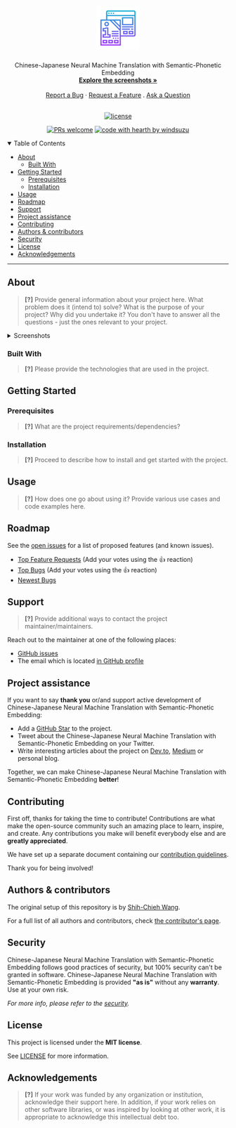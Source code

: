 <h1 align="center">
  <a href="https://github.com/windsuzu/chinese-japanese-neural-machine-translation-with-semantic-phonetic-embedding">
    <!-- Please provide path to your logo here -->
    <img src="docs/images/logo.svg" alt="Logo" width="100" height="100">
  </a>
</h1>

<div align="center">
  Chinese-Japanese Neural Machine Translation with Semantic-Phonetic Embedding
  <br />
  <a href="#about"><strong>Explore the screenshots »</strong></a>
  <br />
  <br />
  <a href="https://github.com/windsuzu/chinese-japanese-neural-machine-translation-with-semantic-phonetic-embedding/issues/new?assignees=&labels=bug&template=01_BUG_REPORT.md&title=bug%3A+">Report a Bug</a>
  ·
  <a href="https://github.com/windsuzu/chinese-japanese-neural-machine-translation-with-semantic-phonetic-embedding/issues/new?assignees=&labels=enhancement&template=02_FEATURE_REQUEST.md&title=feat%3A+">Request a Feature</a>
  .
  <a href="https://github.com/windsuzu/chinese-japanese-neural-machine-translation-with-semantic-phonetic-embedding/issues/new?assignees=&labels=question&template=04_SUPPORT_QUESTION.md&title=support%3A+">Ask a Question</a>
</div>

<div align="center">
<br />

[![license](https://img.shields.io/github/license/windsuzu/chinese-japanese-neural-machine-translation-with-semantic-phonetic-embedding.svg?style=flat-square)](LICENSE)

[![PRs welcome](https://img.shields.io/badge/PRs-welcome-ff69b4.svg?style=flat-square)](https://github.com/windsuzu/chinese-japanese-neural-machine-translation-with-semantic-phonetic-embedding/issues?q=is%3Aissue+is%3Aopen+label%3A%22help+wanted%22)
[![code with hearth by windsuzu](https://img.shields.io/badge/%3C%2F%3E%20with%20%E2%99%A5%20by-windsuzu-ff1414.svg?style=flat-square)](https://github.com/windsuzu)

</div>

<details open="open">
<summary>Table of Contents</summary>

- [About](#about)
  - [Built With](#built-with)
- [Getting Started](#getting-started)
  - [Prerequisites](#prerequisites)
  - [Installation](#installation)
- [Usage](#usage)
- [Roadmap](#roadmap)
- [Support](#support)
- [Project assistance](#project-assistance)
- [Contributing](#contributing)
- [Authors & contributors](#authors--contributors)
- [Security](#security)
- [License](#license)
- [Acknowledgements](#acknowledgements)

</details>

---

## About

> **[?]**
> Provide general information about your project here.
> What problem does it (intend to) solve?
> What is the purpose of your project?
> Why did you undertake it?
> You don't have to answer all the questions - just the ones relevant to your project.

<details>
<summary>Screenshots</summary>
<br>

> **[?]**
> Please provide your screenshots here.

|                               Home Page                               |                               Login Page                               |
| :-------------------------------------------------------------------: | :--------------------------------------------------------------------: |
| <img src="docs/images/screenshot.png" title="Home Page" width="100%"> | <img src="docs/images/screenshot.png" title="Login Page" width="100%"> |

</details>

### Built With

> **[?]**
> Please provide the technologies that are used in the project.

## Getting Started

### Prerequisites

> **[?]**
> What are the project requirements/dependencies?

### Installation

> **[?]**
> Proceed to describe how to install and get started with the project.

## Usage

> **[?]**
> How does one go about using it?
> Provide various use cases and code examples here.

## Roadmap

See the [open issues](https://github.com/windsuzu/chinese-japanese-neural-machine-translation-with-semantic-phonetic-embedding/issues) for a list of proposed features (and known issues).

- [Top Feature Requests](https://github.com/windsuzu/chinese-japanese-neural-machine-translation-with-semantic-phonetic-embedding/issues?q=label%3Aenhancement+is%3Aopen+sort%3Areactions-%2B1-desc) (Add your votes using the 👍 reaction)
- [Top Bugs](https://github.com/windsuzu/chinese-japanese-neural-machine-translation-with-semantic-phonetic-embedding/issues?q=is%3Aissue+is%3Aopen+label%3Abug+sort%3Areactions-%2B1-desc) (Add your votes using the 👍 reaction)
- [Newest Bugs](https://github.com/windsuzu/chinese-japanese-neural-machine-translation-with-semantic-phonetic-embedding/issues?q=is%3Aopen+is%3Aissue+label%3Abug)

## Support

> **[?]**
> Provide additional ways to contact the project maintainer/maintainers.

Reach out to the maintainer at one of the following places:

- [GitHub issues](https://github.com/windsuzu/chinese-japanese-neural-machine-translation-with-semantic-phonetic-embedding/issues/new?assignees=&labels=question&template=04_SUPPORT_QUESTION.md&title=support%3A+)
- The email which is located [in GitHub profile](https://github.com/windsuzu)

## Project assistance

If you want to say **thank you** or/and support active development of Chinese-Japanese Neural Machine Translation with Semantic-Phonetic Embedding:

- Add a [GitHub Star](https://github.com/windsuzu/chinese-japanese-neural-machine-translation-with-semantic-phonetic-embedding) to the project.
- Tweet about the Chinese-Japanese Neural Machine Translation with Semantic-Phonetic Embedding on your Twitter.
- Write interesting articles about the project on [Dev.to](https://dev.to/), [Medium](https://medium.com/) or personal blog.

Together, we can make Chinese-Japanese Neural Machine Translation with Semantic-Phonetic Embedding **better**!

## Contributing

First off, thanks for taking the time to contribute! Contributions are what make the open-source community such an amazing place to learn, inspire, and create. Any contributions you make will benefit everybody else and are **greatly appreciated**.

We have set up a separate document containing our [contribution guidelines](docs/CONTRIBUTING.md).

Thank you for being involved!

## Authors & contributors

The original setup of this repository is by [Shih-Chieh Wang](https://github.com/windsuzu).

For a full list of all authors and contributors, check [the contributor's page](https://github.com/windsuzu/chinese-japanese-neural-machine-translation-with-semantic-phonetic-embedding/contributors).

## Security

Chinese-Japanese Neural Machine Translation with Semantic-Phonetic Embedding follows good practices of security, but 100% security can't be granted in software.
Chinese-Japanese Neural Machine Translation with Semantic-Phonetic Embedding is provided **"as is"** without any **warranty**. Use at your own risk.

_For more info, please refer to the [security](docs/SECURITY.md)._

## License

This project is licensed under the **MIT license**.

See [LICENSE](LICENSE) for more information.

## Acknowledgements

> **[?]**
> If your work was funded by any organization or institution, acknowledge their support here.
> In addition, if your work relies on other software libraries, or was inspired by looking at other work, it is appropriate to acknowledge this intellectual debt too.
